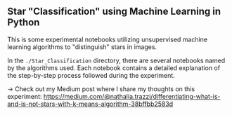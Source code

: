 ## Star "Classification" using Machine Learning in Python

This is some experimental notebooks utilizing unsupervised machine learning algorithms to "distinguish" stars in images.

In the `./Star_Classification` directory, there are several notebooks named by the algorithms used. Each notebook contains a detailed explanation of the step-by-step process followed during the experiment.

-> Check out my Medium post where I share my thoughts on this experiment: https://medium.com/@nathalia.trazzi/differentiating-what-is-and-is-not-stars-with-k-means-algorithm-38bffbb2583d 


 
